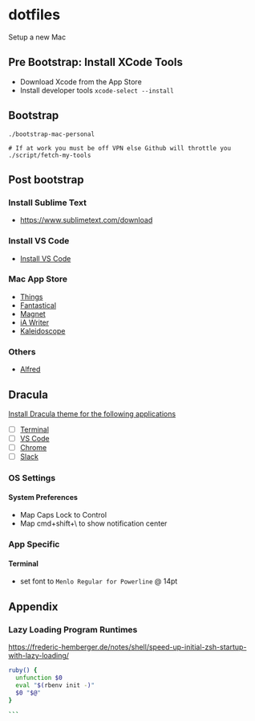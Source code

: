 # dotfiles
Setup a new Mac

## Pre Bootstrap: Install XCode Tools
* Download Xcode from the App Store
* Install developer tools `xcode-select --install`

## Bootstrap
```
./bootstrap-mac-personal

# If at work you must be off VPN else Github will throttle you
./script/fetch-my-tools
```

## Post bootstrap
### Install Sublime Text
* https://www.sublimetext.com/download

### Install  VS Code
* [Install VS Code](https://code.visualstudio.com)

### Mac App Store
* [Things](https://apps.apple.com/us/app/things-3/id904280696?mt=12)
* [Fantastical](https://apps.apple.com/us/app/fantastical-calendar-tasks/id975937182?mt=12)
* [Magnet](https://apps.apple.com/us/app/magnet/id441258766?mt=12)
* [iA Writer](https://apps.apple.com/us/app/ia-writer/id775737590?mt=12)
* [Kaleidoscope](https://apps.apple.com/us/app/kaleidoscope/id587512244?mt=12)

### Others
* [Alfred](https://www.alfredapp.com)

## Dracula
[Install Dracula theme for the following applications](https://draculatheme.com/)

- [ ] [Terminal](https://draculatheme.com/terminal)
- [ ] [VS Code](https://draculatheme.com/visual-studio-code)
- [ ] [Chrome](https://draculatheme.com/chrome)
- [ ] [Slack](https://draculatheme.com/slack)

### OS Settings
#### System Preferences
* Map Caps Lock to Control
* Map cmd+shift+\ to show notification center


### App Specific
#### Terminal
* set font to `Menlo Regular for Powerline` @ 14pt

## Appendix
### Lazy Loading Program Runtimes
https://frederic-hemberger.de/notes/shell/speed-up-initial-zsh-startup-with-lazy-loading/

````zsh
ruby() {
  unfunction $0
  eval "$(rbenv init -)"
  $0 "$@"
}

```
